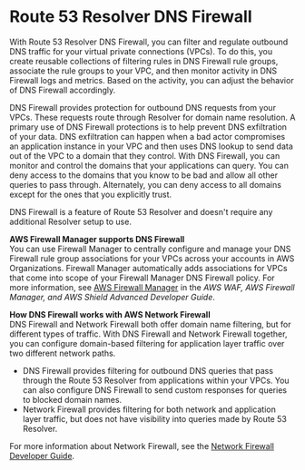 # Route 53 Resolver DNS Firewall<a name="resolver-dns-firewall"></a>

With Route 53 Resolver DNS Firewall, you can filter and regulate outbound DNS traffic for your virtual private connections \(VPCs\)\. To do this, you create reusable collections of filtering rules in DNS Firewall rule groups, associate the rule groups to your VPC, and then monitor activity in DNS Firewall logs and metrics\. Based on the activity, you can adjust the behavior of DNS Firewall accordingly\. 

DNS Firewall provides protection for outbound DNS requests from your VPCs\. These requests route through Resolver for domain name resolution\. A primary use of DNS Firewall protections is to help prevent DNS exfiltration of your data\. DNS exfiltration can happen when a bad actor compromises an application instance in your VPC and then uses DNS lookup to send data out of the VPC to a domain that they control\. With DNS Firewall, you can monitor and control the domains that your applications can query\. You can deny access to the domains that you know to be bad and allow all other queries to pass through\. Alternately, you can deny access to all domains except for the ones that you explicitly trust\. 

DNS Firewall is a feature of Route 53 Resolver and doesn't require any additional Resolver setup to use\. 

**AWS Firewall Manager supports DNS Firewall**  
You can use Firewall Manager to centrally configure and manage your DNS Firewall rule group associations for your VPCs across your accounts in AWS Organizations\. Firewall Manager automatically adds associations for VPCs that come into scope of your Firewall Manager DNS Firewall policy\. For more information, see [AWS Firewall Manager](https://docs.aws.amazon.com/waf/latest/developerguide/fms-chapter.html) in the *AWS WAF, AWS Firewall Manager, and AWS Shield Advanced Developer Guide*\.

**How DNS Firewall works with AWS Network Firewall**  
DNS Firewall and Network Firewall both offer domain name filtering, but for different types of traffic\. With DNS Firewall and Network Firewall together, you can configure domain\-based filtering for application layer traffic over two different network paths\. 
+ DNS Firewall provides filtering for outbound DNS queries that pass through the Route 53 Resolver from applications within your VPCs\. You can also configure DNS Firewall to send custom responses for queries to blocked domain names\. 
+ Network Firewall provides filtering for both network and application layer traffic, but does not have visibility into queries made by Route 53 Resolver\. 

For more information about Network Firewall, see the [Network Firewall Developer Guide](https://docs.aws.amazon.com/network-firewall/latest/developerguide/what-is-aws-network-firewall.html)\.